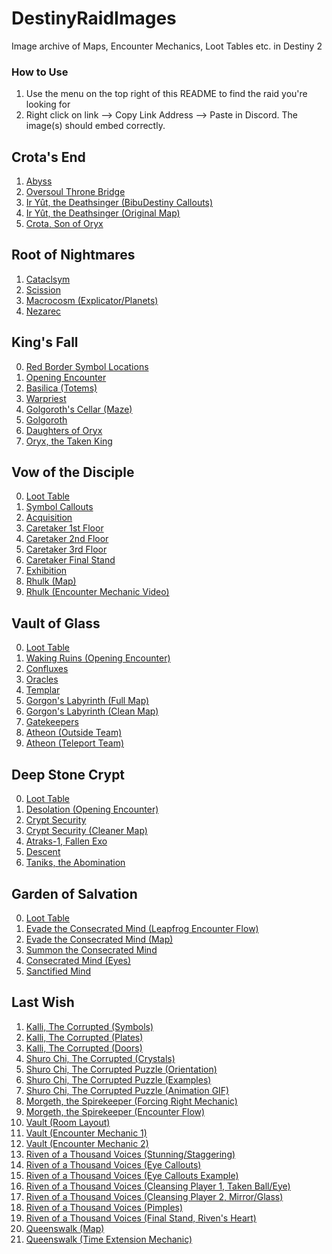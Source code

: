 # DestinyRaidImages
Image archive of Maps, Encounter Mechanics, Loot Tables etc. in Destiny 2

### How to Use
1. Use the menu on the top right of this README to find the raid you're looking for
2. Right click on link --> Copy Link Address --> Paste in Discord. The image(s) should embed correctly.

## Crota's End
1. [Abyss](https://raw.githubusercontent.com/bumzu/DestinyRaidImages/main/Crota's%20End/Abyss.jpg)
2. [Oversoul Throne Bridge](https://raw.githubusercontent.com/bumzu/DestinyRaidImages/main/Crota's%20End/Throne%20Bridge.png)
3. [Ir Yût, the Deathsinger (BibuDestiny Callouts)](https://raw.githubusercontent.com/bumzu/DestinyRaidImages/main/Crota's%20End/Ir%20Yut.png)
4. [Ir Yût, the Deathsinger (Original Map)](https://raw.githubusercontent.com/bumzu/DestinyRaidImages/main/Crota's%20End/Ir%20Yut%20Original.png)
5. [Crota, Son of Oryx](https://raw.githubusercontent.com/bumzu/DestinyRaidImages/main/Crota's%20End/Crota.png)

## Root of Nightmares
1. [Cataclsym](https://raw.githubusercontent.com/bumzu/DestinyRaidImages/main/Root%20of%20Nightmares/1%20-%20Cataclysm.jpg)
2. [Scission](https://raw.githubusercontent.com/bumzu/DestinyRaidImages/main/Root%20of%20Nightmares/2%20-%20Scission.jpg)
3. [Macrocosm (Explicator/Planets)](https://raw.githubusercontent.com/bumzu/DestinyRaidImages/main/Root%20of%20Nightmares/3%20-%20Macrocosm%20(Planets).jpg)
4. [Nezarec](https://raw.githubusercontent.com/bumzu/DestinyRaidImages/main/Root%20of%20Nightmares/4%20-%20Nezarec.jpg)

## King's Fall
0. [Red Border Symbol Locations](https://raw.githubusercontent.com/bumzu/DestinyRaidImages/main/King's%20Fall/0%20-%20Red%20Border%20Symbol%20Locations.png)
1. [Opening Encounter](https://raw.githubusercontent.com/bumzu/DestinyRaidImages/main/King's%20Fall/1%20-%20Opening%20Encounter.png)
2. [Basilica (Totems)](https://raw.githubusercontent.com/bumzu/DestinyRaidImages/main/King's%20Fall/2%20-%20Basilica%20(Totems).png)
3. [Warpriest](https://raw.githubusercontent.com/bumzu/DestinyRaidImages/main/King's%20Fall/3%20-%20Warpriest.png)
4. [Golgoroth's Cellar (Maze)](https://raw.githubusercontent.com/bumzu/DestinyRaidImages/main/King's%20Fall/3A%20-%20Golgoroth's%20Cellar%20(Maze).png)
5. [Golgoroth](https://raw.githubusercontent.com/bumzu/DestinyRaidImages/main/King's%20Fall/4%20-%20Golgoroth.png)
6. [Daughters of Oryx](https://raw.githubusercontent.com/bumzu/DestinyRaidImages/main/King's%20Fall/5%20-%20Daughters%20of%20Oryx.png)
7. [Oryx, the Taken King](https://raw.githubusercontent.com/bumzu/DestinyRaidImages/main/King's%20Fall/6%20-%20Oryx%2C%20The%20Taken%20King.jpg)

## Vow of the Disciple
0. [Loot Table](https://raw.githubusercontent.com/bumzu/DestinyRaidImages/main/Vow%20of%20the%20Disciple/0A%20-%20Loot%20Table.jpg)
1. [Symbol Callouts](https://raw.githubusercontent.com/bumzu/DestinyRaidImages/main/Vow%20of%20the%20Disciple/0B%20-%20Symbol%20Callouts.jpg)
2. [Acquisition](https://raw.githubusercontent.com/bumzu/DestinyRaidImages/main/Vow%20of%20the%20Disciple/1%20-%20Acquisition.jpg)
3. [Caretaker 1st Floor](https://raw.githubusercontent.com/bumzu/DestinyRaidImages/main/Vow%20of%20the%20Disciple/2%20-%20Caretaker%20(1st%20Floor).png)
4. [Caretaker 2nd Floor](https://raw.githubusercontent.com/bumzu/DestinyRaidImages/main/Vow%20of%20the%20Disciple/2%20-%20Caretaker%20(2nd%20Floor).png)
5. [Caretaker 3rd Floor](https://raw.githubusercontent.com/bumzu/DestinyRaidImages/main/Vow%20of%20the%20Disciple/2%20-%20Caretaker%20(3rd%20Floor).png)
6. [Caretaker Final Stand](https://raw.githubusercontent.com/bumzu/DestinyRaidImages/main/Vow%20of%20the%20Disciple/2%20-%20Caretaker%20(Final%20Stand).png)
7. [Exhibition](https://raw.githubusercontent.com/bumzu/DestinyRaidImages/main/Vow%20of%20the%20Disciple/3%20-%20Exhibition.jpg)
8. [Rhulk (Map)](https://raw.githubusercontent.com/bumzu/DestinyRaidImages/main/Vow%20of%20the%20Disciple/4%20-%20Rhulk%20(Map).png)
9. [Rhulk (Encounter Mechanic Video)](https://youtu.be/v4g0h6L84mQ?si=EGQpL4VG3Usuibiw)

## Vault of Glass 
0. [Loot Table](https://raw.githubusercontent.com/bumzu/DestinyRaidImages/main/Vault%20of%20Glass/0%20-%20Loot%20Table.png)
1. [Waking Ruins (Opening Encounter)](https://raw.githubusercontent.com/bumzu/DestinyRaidImages/main/Vault%20of%20Glass/1%20-%20Waking%20Ruins.jpg)
2. [Confluxes](https://raw.githubusercontent.com/bumzu/DestinyRaidImages/main/Vault%20of%20Glass/2%20-%20Confluxes.jpg)
3. [Oracles](https://raw.githubusercontent.com/bumzu/DestinyRaidImages/main/Vault%20of%20Glass/3%20-%20Oracles.jpg)
4. [Templar](https://raw.githubusercontent.com/bumzu/DestinyRaidImages/main/Vault%20of%20Glass/4%20-%20Templar.jpg)
5. [Gorgon's Labyrinth (Full Map)](https://raw.githubusercontent.com/bumzu/DestinyRaidImages/main/Vault%20of%20Glass/4A%20-%20Gorgon's%20Labyrinth.png)
6. [Gorgon's Labyrinth (Clean Map)](https://raw.githubusercontent.com/bumzu/DestinyRaidImages/main/Vault%20of%20Glass/4A%20-%20Gorgon's%20Labyrinth%20(Cleaner%20Map).jpg)
7. [Gatekeepers](https://raw.githubusercontent.com/bumzu/DestinyRaidImages/main/Vault%20of%20Glass/5%20-%20Gatekeepers.jpg)
8. [Atheon (Outside Team)](https://raw.githubusercontent.com/bumzu/DestinyRaidImages/main/Vault%20of%20Glass/6A%20-%20Atheon%20(Outside%20Team).jpg)
9. [Atheon (Teleport Team)](https://raw.githubusercontent.com/bumzu/DestinyRaidImages/main/Vault%20of%20Glass/6B%20-%20Atheon%20(Teleport%20Team).jpg)

## Deep Stone Crypt
0. [Loot Table](https://raw.githubusercontent.com/bumzu/DestinyRaidImages/main/Deep%20Stone%20Crypt/0%20-%20Loot%20Table.jpeg)
1. [Desolation (Opening Encounter)](https://raw.githubusercontent.com/bumzu/DestinyRaidImages/main/Deep%20Stone%20Crypt/1%20-%20Desolation%20(Opening%20Encounter).jpg)
2. [Crypt Security](https://raw.githubusercontent.com/bumzu/DestinyRaidImages/main/Deep%20Stone%20Crypt/2%20-%20Crypt%20Security.jpg)
3. [Crypt Security (Cleaner Map)](https://raw.githubusercontent.com/bumzu/DestinyRaidImages/main/Deep%20Stone%20Crypt/2%20-%20Crypt%20Security%20(Cleaner%20Map).jpg)
4. [Atraks-1, Fallen Exo](https://raw.githubusercontent.com/bumzu/DestinyRaidImages/main/Deep%20Stone%20Crypt/3%20-%20Atraks.jpg)
5. [Descent](https://raw.githubusercontent.com/bumzu/DestinyRaidImages/main/Deep%20Stone%20Crypt/4%20-%20Descent.jpg)
6. [Taniks, the Abomination](https://raw.githubusercontent.com/bumzu/DestinyRaidImages/main/Deep%20Stone%20Crypt/5%20-%20Taniks.png)

## Garden of Salvation
0. [Loot Table](https://raw.githubusercontent.com/bumzu/DestinyRaidImages/main/Garden%20of%20Salvation/0%20-%20Loot%20Table.jpg)
1. [Evade the Consecrated Mind (Leapfrog Encounter Flow)](https://raw.githubusercontent.com/bumzu/DestinyRaidImages/main/Garden%20of%20Salvation/1A%20-%20Evade%20the%20Consecrated%20Mind%20(Encounter%20Flow).PNG)
2. [Evade the Consecrated Mind (Map)](https://raw.githubusercontent.com/bumzu/DestinyRaidImages/main/Garden%20of%20Salvation/1B%20-%20Evade%20the%20Consecrated%20Mind%20(Map).png)
3. [Summon the Consecrated Mind](https://raw.githubusercontent.com/bumzu/DestinyRaidImages/main/Garden%20of%20Salvation/2%20-%20Summon%20the%20Consecrated%20Mind.jpg)
4. [Consecrated Mind (Eyes)](https://raw.githubusercontent.com/bumzu/DestinyRaidImages/main/Garden%20of%20Salvation/3%20-%20Consecrated%20Mind%20(Eyes).jpg)
5. [Sanctified Mind](https://raw.githubusercontent.com/bumzu/DestinyRaidImages/main/Garden%20of%20Salvation/4%20-%20Sanctified%20Mind.jpg)

## Last Wish
1. [Kalli, The Corrupted (Symbols)](https://raw.githubusercontent.com/bumzu/DestinyRaidImages/main/Last%20Wish/1A%20-%20Kalli%20Symbols.png)
2. [Kalli, The Corrupted (Plates)](https://raw.githubusercontent.com/bumzu/DestinyRaidImages/main/Last%20Wish/1B%20-%20Kalli%20Plates.png)
3. [Kalli, The Corrupted (Doors)](https://raw.githubusercontent.com/bumzu/DestinyRaidImages/main/Last%20Wish/1C%20-%20Kalli%20Doors.png)
4. [Shuro Chi, The Corrupted (Crystals)](https://raw.githubusercontent.com/bumzu/DestinyRaidImages/main/Last%20Wish/2A%20-%20Shuro%20Chi%20Crystals.png)
5. [Shuro Chi, The Corrupted Puzzle (Orientation)](https://raw.githubusercontent.com/bumzu/DestinyRaidImages/main/Last%20Wish/2B%20-%20Shuro%20Chi%20Puzzle%20(Orientation).png)
6. [Shuro Chi, The Corrupted Puzzle (Examples)](https://raw.githubusercontent.com/bumzu/DestinyRaidImages/main/Last%20Wish/2C%20-%20Shuro%20Chi%20Puzzle%20(Examples).png)
7. [Shuro Chi, The Corrupted Puzzle (Animation GIF)](https://raw.githubusercontent.com/bumzu/DestinyRaidImages/main/Last%20Wish/2D%20-%20Shuro%20Chi%20Puzzle%20(Animation%20GIF).gif)
8. [Morgeth, the Spirekeeper (Forcing Right Mechanic)](https://raw.githubusercontent.com/bumzu/DestinyRaidImages/main/Last%20Wish/3A%20-%20Morgeth%20(Forcing%20Right%20Mechanic).png)
9. [Morgeth, the Spirekeeper (Encounter Flow)](https://raw.githubusercontent.com/bumzu/DestinyRaidImages/main/Last%20Wish/3B%20-%20Morgeth%20(Encounter%20Flow).png)
10. [Vault (Room Layout)](https://raw.githubusercontent.com/bumzu/DestinyRaidImages/main/Last%20Wish/4A%20-%20Vault%20(Room%20Layout).png)
11. [Vault (Encounter Mechanic 1)](https://raw.githubusercontent.com/bumzu/DestinyRaidImages/main/Last%20Wish/4B%20-%20Vault%20(Encounter%20Mechanic%201).png)
12. [Vault (Encounter Mechanic 2)](https://raw.githubusercontent.com/bumzu/DestinyRaidImages/main/Last%20Wish/4C%20-%20Vault%20(Encounter%20Mechanic%202).png)
13. [Riven of a Thousand Voices (Stunning/Staggering)](https://raw.githubusercontent.com/bumzu/DestinyRaidImages/main/Last%20Wish/5A%20-%20Riven%20(Stunning).png)
14. [Riven of a Thousand Voices (Eye Callouts)](https://raw.githubusercontent.com/bumzu/DestinyRaidImages/main/Last%20Wish/5B%20-%20Riven%20(Eye%20Callouts).png)
15. [Riven of a Thousand Voices (Eye Callouts Example)](https://raw.githubusercontent.com/bumzu/DestinyRaidImages/main/Last%20Wish/5C%20-%20Riven%20(Eye%20Callouts%20Example).png)
16. [Riven of a Thousand Voices (Cleansing Player 1, Taken Ball/Eye)](https://raw.githubusercontent.com/bumzu/DestinyRaidImages/main/Last%20Wish/5D%20-%20Riven%20(Cleansing%201%2C%20Taken%20Ball).png)
17. [Riven of a Thousand Voices (Cleansing Player 2, Mirror/Glass)](https://raw.githubusercontent.com/bumzu/DestinyRaidImages/main/Last%20Wish/5E%20-%20Riven%20(Cleansing%202%2C%20Mirror).png)
18. [Riven of a Thousand Voices (Pimples)](https://raw.githubusercontent.com/bumzu/DestinyRaidImages/main/Last%20Wish/5F%20-%20Riven%20(Pimples).png)
19. [Riven of a Thousand Voices (Final Stand, Riven's Heart)](https://raw.githubusercontent.com/bumzu/DestinyRaidImages/main/Last%20Wish/5G%20-%20Riven%20(Final%20Stand%2C%20Riven's%20Heart).png)
20. [Queenswalk (Map)](https://raw.githubusercontent.com/bumzu/DestinyRaidImages/main/Last%20Wish/6A%20-%20Queenswalk%20(Map).png)
21. [Queenswalk (Time Extension Mechanic)](https://raw.githubusercontent.com/bumzu/DestinyRaidImages/main/Last%20Wish/6B%20-%20Queenswalk%20(Time%20Extension).png)

